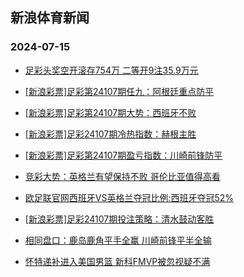 ## 新浪体育新闻 
### 2024-07-15

+ [足彩头奖空开滚存754万 二等开9注35.9万元](https://sports.sina.com.cn/l/2024-07-14/doc-incczzse9180895.shtml)

+ [[新浪彩票]足彩第24107期任九：阿根廷重点防平](https://sports.sina.com.cn/l/2024-07-14/doc-incczzsk3354449.shtml)

+ [[新浪彩票]足彩第24107期大势：西班牙不败](https://sports.sina.com.cn/l/2024-07-14/doc-incczzsc3022042.shtml)

+ [[新浪彩票]足彩24107期冷热指数：赫根主胜](https://sports.sina.com.cn/l/2024-07-14/doc-inceanfx2830998.shtml)

+ [[新浪彩票]足彩第24107期盈亏指数：川崎前锋防平](https://sports.sina.com.cn/l/2024-07-14/doc-incczzsc3025502.shtml)

+ [竞彩大势：英格兰有望保持不败 哥伦比亚值得高看](https://sports.sina.com.cn/l/2024-07-14/doc-incczzsc3026272.shtml)

+ [欧足联官网西班牙VS英格兰夺冠比例:西班牙夺冠52%](https://sports.sina.com.cn/l/2024-07-14/doc-inccwkrt7734302.shtml)

+ [[新浪彩票]足彩24107期投注策略：清水鼓动客胜](https://sports.sina.com.cn/l/2024-07-14/doc-incczzse9183265.shtml)

+ [相同盘口：鹿岛鹿角平手全赢 川崎前锋平半全输](https://sports.sina.com.cn/l/2024-07-14/doc-inceanha5747859.shtml)

+ [怀特递补进入美国男篮 新科FMVP被忽视疑不满](https://sports.sina.com.cn/basketball/nba/2024-07-14/doc-inceasqa3089693.shtml)

